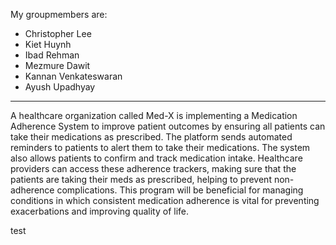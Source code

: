 My groupmembers are:
- Christopher Lee
- Kiet Huynh
- Ibad Rehman
- Mezmure Dawit
- Kannan Venkateswaran
- Ayush Upadhyay



------------------------------------------------------------------------------------------

A healthcare organization called Med-X is implementing a Medication Adherence System to improve patient outcomes by ensuring all patients can take their medications as prescribed. The platform sends automated reminders to patients to alert them to take their medications. The system also allows patients to confirm and track medication intake. Healthcare providers can access these adherence trackers, making sure that the patients are taking their meds as prescribed, helping to prevent non-adherence complications. This program will be beneficial for managing conditions in which consistent medication adherence is vital for preventing exacerbations and improving quality of life.  

test